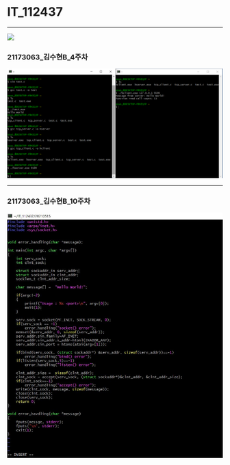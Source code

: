 # IT_112437
* * *
<img width="" height="" src="./png/빵.png"></img>
### 21173063_김수현B_4주차
<img width="" height="" src="./png/21173063_김수현B_4주차.PNG"></img>
* * *
### 21173063_김수현B_10주차
<img width="" height="" src="./png/21173063_김수현B_10주차.JPG"></img>
